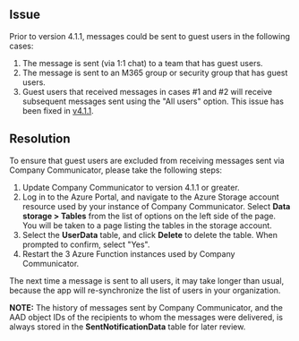 ## Issue
Prior to version 4.1.1, messages could be sent to guest users in the following cases:
1. The message is sent (via 1:1 chat) to a team that has guest users.
2. The message is sent to an M365 group or security group that has guest users.
3. Guest users that received messages in cases #1 and #2 will receive subsequent messages sent using the "All users" option.
This issue has been fixed in [v4.1.1](https://github.com/OfficeDev/microsoft-teams-apps-company-communicator/releases/tag/v4.1.1).

## Resolution
To ensure that guest users are excluded from receiving messages sent via Company Communicator, please take the following steps:
1. Update Company Communicator to version 4.1.1 or greater.
2. Log in to the Azure Portal, and navigate to the Azure Storage account resource used by your instance of Company Communicator. Select **Data storage > Tables** from the list of options on the left side of the page. You will be taken to a page listing the tables in the storage account.
3. Select the **UserData** table, and click **Delete** to delete the table. When prompted to confirm, select "Yes".
4. Restart the 3 Azure Function instances used by Company Communicator.

The next time a message is sent to all users, it may take longer than usual, because the app will re-synchronize the list of users in your organization.

**NOTE:** The history of messages sent by Company Communicator, and the AAD object IDs of the recipients to whom the messages were delivered, is always stored in the **SentNotificationData** table for later review.